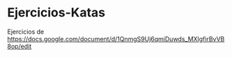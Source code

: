 # Ejercicios-Katas
Ejercicios de https://docs.google.com/document/d/1QnmgS9Uj6qmiDuwds_MXlgfirBvVB8op/edit